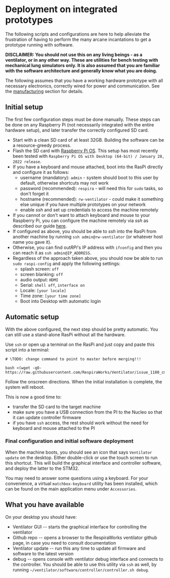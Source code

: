 # Deployment on integrated prototypes

The following scripts and configurations are here to help alleviate the frustration of having to perform the many arcane incantations to get a prototype running with software.

**DISCLAIMER: You should not use this on any living beings - as a ventilator, or in any other way. These are utilities for bench testing with mechanical lung simulators only. It is also assumed that you are familiar with the software architecture and generally know what you are doing.**

The following assumes that you have a working hardware prototype with all necessary electronics, correctly wired for power and communication. See the [manufacturing](../../../manufacturing) section for details.

## Initial setup

The first few configuration steps must be done manually. These steps can be done on any Raspberry Pi (not necessarily integrated with the entire hardware setup), and later transfer the correctly configured SD card.

* Start with a clean SD card of at least 32GB. Building the software can be a resource-greedy process.
* Flash the SD card with [Raspberry Pi OS](https://www.raspberrypi.com/software/operating-systems/). This setup has most recently been tested with `Raspberry Pi OS with Desktop (64-bit) / January 28, 2022 release`.
* If you have a keyboard and mouse attached, boot into the RasPi directly and configure it as follows:
  * username (mandatory): `admin` - system should boot to this user by default, otherwise shortcuts may not work
  * password (recommended): `respira` - will need this for `sudo` tasks, so don't forget it
  * hostname (recommended): `rw-ventilator` - could make it something else unique if you have multiple prototypes on your network
  * enable *ssh* and set up credentials to access the machine remotely
* If you cannot or don't want to attach keyboard and mouse to your Raspberry Pi, you can configure the machine remotely via *ssh* as described our guide [here](headless_pi.md).
* If configured as above, you should be able to *ssh* into the RasPi from another machine by running `ssh admin@rw-ventilator` (or whatever host name you gave it).
* Otherwise, you can find out*RPi*'s IP address with `ifconfig` and then you can reach it as `ssh admin@IP_ADDRESS`.
* Regardless of the approach taken above, you should now be able to run `sudo raspi-config` and apply the following settings:
  * splash screen: `off`
  * screen blanking: `off`
  * audio output: `HDMI`
  * Serial: `shell off`, `interface on`
  * Locale: `[your locale]`
  * Time zone: `[your time zone]`
  * Boot into Desktop with automatic login

## Automatic setup

With the above configured, the next step should be pretty automatic. You can still use a stand-alone RasPi without all the hardware.

Use `ssh` or open up a terminal on the RasPi and just copy and paste this script into a terminal:

```shell
# \TODO: change command to point to master before merging!!!

bash <(wget -qO- https://raw.githubusercontent.com/RespiraWorks/Ventilator/issue_1180_cmake_build_on_rpi/software/utils/rpi_config/bootstrap.sh)
```

Follow the onscreen directions. When the initial installation is complete, the system will reboot.

This is now a good time to:
* transfer the SD card to the target machine
* make sure you have a USB connection from the PI to the Nucleo so that it can update controller firmware
* if you have `ssh` access, the rest should work without the need for keyboard and mouse attached to the PI

### Final configuration and initial software deployment

When the machine boots, you should see an icon that says `Ventilator update` on the desktop. Either double-click or use the touch screen to run this shortcut.
This will build the graphical interface and controller software, and deploy the latter to the STM32.

You may need to answer some questions using a keyboard. For your convenience, a virtual `matchbox-keyboard` utility has been installed, which can be found on the main application menu under `Accessories`.

## What you have available

On your desktop you should have:
* Ventilator GUI -- starts the graphical interface for controlling the ventilator
* Github repo -- opens a browser to the RespiraWorks ventilator github page, in case you need to consult documentation
* Ventilator update -- run this any time to update all firmware and software to the latest version
* debug -- opens console with ventilator debug interface and connects to the controller. You should be able to use this utility via `ssh` as well, by running `~/ventilator/software/controller/controller.sh debug`.
